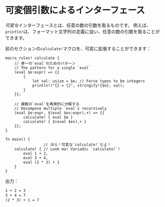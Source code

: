 <!--
# Variadic Interfaces
-->
# 可変個引数によるインターフェース

<!--
A _variadic_ interface takes an arbitrary number of arguments. For example,
`println!` can take an arbitrary number of arguments, as determined by the
format string.
-->
*可変な*インターフェースとは、任意の数の引数を取るものです。
例えば、`println!`は、フォーマット文字列の定義に従い、任意の数の引数を取ることができます。

<!--
We can extend our `calculate!` macro from the previous section to be variadic:
-->
前のセクションの`calculate!`マクロを、可変に拡張することができます：

```rust,editable
macro_rules! calculate {
    // 単一の`eval`のためのパターン
    // The pattern for a single `eval`
    (eval $e:expr) => {{
        {
            let val: usize = $e; // Force types to be integers
            println!("{} = {}", stringify!{$e}, val);
        }
    }};

    // 複数の`eval`を再帰的に分解する
    // Decompose multiple `eval`s recursively
    (eval $e:expr, $(eval $es:expr),+) => {{
        calculate! { eval $e }
        calculate! { $(eval $es),+ }
    }};
}

fn main() {
                 // ほら！可変な`calculate!`だよ！
    calculate! { // Look ma! Variadic `calculate!`!
        eval 1 + 2,
        eval 3 + 4,
        eval (2 * 3) + 1
    }
}
```

<!--
Output:
-->
出力：

```txt
1 + 2 = 3
3 + 4 = 7
(2 * 3) + 1 = 7
```
